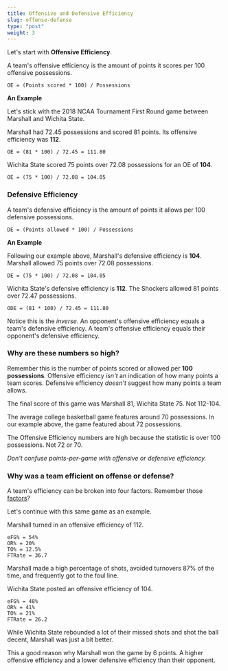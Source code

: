 ```yaml
---
title: Offensive and Defensive Efficiency
slug: offense-defense
type: "post"
weight: 3
---
```


Let's start with **Offensive Efficiency**.

A team's offensive efficiency is the amount of points it scores per 100 offensive possessions.

`OE = (Points scored * 100) / Possessions`

**An Example**

Let's stick with the 2018 NCAA Tournament First Round game between Marshall and Wichita State.

Marshall had 72.45 possessions and scored 81 points. Its offensive efficiency was **112**.

`OE = (81 * 100) / 72.45 = 111.80`

Wichita State scored 75 points over 72.08 possessions for an OE of **104**.

`OE = (75 * 100) / 72.08 = 104.05`

### Defensive Efficiency

A team's defensive efficiency is the amount of points it allows per 100 defensive possessions.

`DE = (Points allowed * 100) / Possessions`

**An Example**

Following our example above, Marshall's defensive efficiency is **104**. Marshall allowed 75 points over 72.08 possessions.

`DE = (75 * 100) / 72.08 = 104.05`

Wichita State's defensive efficiency is **112**. The Shockers allowed 81 points over 72.47 possessions.

`ODE = (81 * 100) / 72.45 = 111.80`

Notice this is the _inverse_. An opponent's offensive efficiency equals a team's defensive efficiency. A team's offensive efficiency equals their opponent's defensive efficiency.

### Why are these numbers so high?

Remember this is the number of points scored or allowed per **100 possessions**. Offensive efficiency _isn't_ an indication of how many points a team scores. Defensive efficiency _doesn't_ suggest how many points a team allows.

The final score of this game was Marshall 81, Wichita State 75. Not 112-104.

The average college basketball game features around 70 possessions. In our example above, the game featured about 72 possessions.

The Offensive Efficiency numbers are high because the statistic is over 100 possessions. Not 72 or 70.

_Don't confuse points-per-game with offensive or defensive efficiency._

### Why was a team efficient on offense or defense?

A team's efficiency can be broken into four factors. Remember those [factors](/four-factors/intro)?


Let's continue with this same game as an example.

Marshall turned in an offensive efficiency of 112.

`eFG% = 54%`
<br>
`OR% = 20%`
<br>
`TO% = 12.5%`
<br>
`FTRate = 36.7`

Marshall made a high percentage of shots, avoided turnovers 87% of the time, and frequently got to the foul line.

Wichita State posted an offensive efficiency of 104.

`eFG% = 48%`
<br>
`OR% = 41%`
<br>
`TO% = 21%`
<br>
`FTRate = 26.2`

While Wichita State rebounded a lot of their missed shots and shot the ball decent, Marshall was just a bit better.

This a good reason why Marshall won the game by 6 points. A higher offensive efficiency and a lower defensive efficiency than their opponent.

